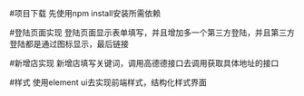 #项目下载
先使用npm install安装所需依赖


#登陆页面实现
登陆页面显示表单填写，并且增加多一个第三方登陆，并且第三方登陆都是通过图标显示，最后链接




#新增店实现
新增店填写关键词，调用高德德接口去调用获取具体地址的接口


#样式
使用element ui去实现前端样式，结构化样式界面


